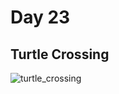 # Day 23

## Turtle Crossing 


![turtle_crossing](https://user-images.githubusercontent.com/115932275/196258154-c5733e4d-2f79-432a-afbe-b05d365d28fd.gif)

